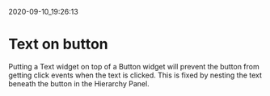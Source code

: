 2020-09-10_19:26:13

# Text on button

Putting a Text widget on top of a Button widget will prevent the button from getting click events when the text is clicked.
This is fixed by nesting the text beneath the button in the Hierarchy Panel.